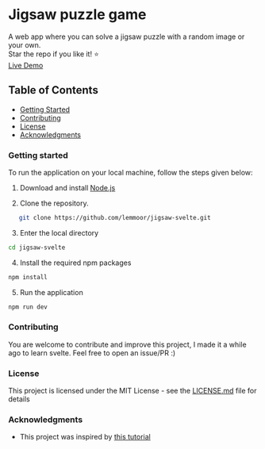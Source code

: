 # Jigsaw puzzle game
A web app where you can solve a jigsaw puzzle with a random image or your own.  
Star the repo if you like it! ⭐  
[Live Demo](https://lemmoor.github.io/jigsaw-svelte/)

## Table of Contents
- [Getting Started](#getting-started)
- [Contributing](#contributing)
- [License](#license)
- [Acknowledgments](#acknowledgments)

### Getting started
To run the application on your local machine, follow the steps given below:

1. Download and install [Node.js](https://nodejs.org/en)

2. Clone the repository.
```sh
   git clone https://github.com/lemmoor/jigsaw-svelte.git
```
3. Enter the local directory
```sh
cd jigsaw-svelte
```
4. Install the required npm packages
```sh
npm install
```
5. Run the application
```sh
npm run dev
```

### Contributing
You are welcome to contribute and improve this project, I made it a while ago to learn svelte. Feel free to open an issue/PR :)

### License
This project is licensed under the MIT License - see the [LICENSE.md](LICENSE.md) file for details

### Acknowledgments
- This project was inspired by [this tutorial](https://www.youtube.com/watch?v=HS6KHYIYdXc)